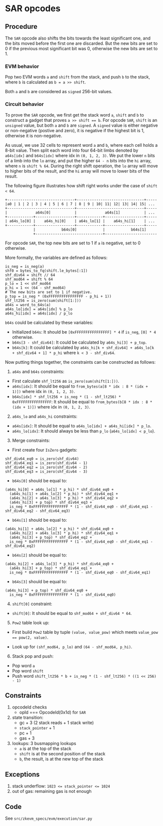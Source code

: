 # SAR opcodes

## Procedure

The `SAR` opcode also shifts the bits towards the least significant one, and the bits moved before the first one are discarded. But the new bits are set to 0 if the previous most significant bit was 0, otherwise the new bits are set to 1.

### EVM behavior

Pop two EVM words `a` and `shift` from the stack, and push `b` to the stack, where `b` is calculated as `b = a >> shift`.

Both `a` and `b` are considered as `signed` 256-bit values.

### Circuit behavior

To prove the `SAR` opcode, we first get the stack word `a`, `shift` and `b` to construct a gadget that proves `a >> shift == b`.
For opcode `SAR`, `shift` is an `unsigned` value, but both `a` and `b` are `signed`. A `signed` value is either negative or non-negative (postive and zero), it is negative if the highest bit is 1, otherwise it is non-negative.

As usual, we use 32 cells to represent word `a` and `b`, where each cell holds a 8-bit value. Then split each word into four 64-bit limbs denoted by `a64s[idx]` and `b64s[idx]` where idx in `(0, 1, 2, 3)`.
We put the lower `n` bits of a limb into the `lo` array, and put the higher `64 - n` bits into the `hi` array, where `n` is `shift % 64`. During the right shift operation, the `lo` array will move to higher bits of the result, and the `hi` array will move to lower bits of the result.

The following figure illustrates how shift right works under the case of `shift < 64`.

```
+-------------------------------+-------------------------------+-----
|a0 | 1 | 2 | 3 | 4 | 5 | 6 | 7 | 8 | 9 | 10| 11| 12| 13| 14| 15| ...
+-------------------------------+-------------------------------+-----
|             a64s[0]           |             a64s[1]           | ...
+------------+------------------+------------+------------------+-----
| a64s_lo[0] |    a64s_hi[0]    | a64s_lo[1] |    a64s_hi[1]    | ...
+------------+------------------+------------+------------------+-----
             |            b64s[0]            |            b64s[1]
             +-------------------------------+------------------------
```

For opcode `SAR`, the top new bits are set to 1 if `a` is negative, set to 0 otherwise.

More formally, the variables are defined as follows:

```
is_neg = is_neg(a)
shf0 = bytes_to_fq(shift.le_bytes[:1])
shf_div64 = shift // 64
shf_mod64 = shift % 64
p_lo = 1 << shf_mod64
p_hi = 1 << (64 - shf_mod64)
# The new bits are set to 1 if negative.
p_top = is_neg * (0xFFFFFFFFFFFFFFFF - p_hi + 1))
shf_lt256 = is_zero(sum(shift[1:]))
a64s = word_to_64s(a)
a64s_lo[idx] = a64s[idx] % p_lo
a64s_hi[idx] = a64s[idx] / p_lo
```

`b64s` could be calculated by these variables:

* Initialized `b64s`: It should be `[0xFFFFFFFFFFFFFFFF] * 4` if `is_neg`, `[0] * 4` otherwise.
* `b64s[3 - shf_div64]`: It could be calculated by `a64s_hi[3] + p_top`.
* `b64s[k]`: It could be calculated by `a64s_hi[k + shf_div64] + a64s_lo[k + shf_div64 + 1] * p_hi` where `k < 3 - shf_div64`.

Now putting things together, the constraints can be constructed as follows:

1. `a64s` and `b64s` constraints:

* First calculate `shf_lt256` as `is_zero(sum(shift[1:]))`.
* `a64s[idx]`: It should be equal to `from_bytes(a[8 * idx : 8 * (idx + 1)])` where idx in `(0, 1, 2, 3)`.
* `b64s[idx] * shf_lt256 + is_neg * (1 - shf_lt256) * 0xFFFFFFFFFFFFFFFF`: It should be equal to `from_bytes(b[8 * idx : 8 * (idx + 1)])` where idx in `(0, 1, 2, 3)`.

2. `a64s_lo` and `a64s_hi` constraints:

* `a64s[idx]`: It should be equal to `a64s_lo[idx] + a64s_hi[idx] * p_lo`.
* `a64s_lo[idx]`: It should always be less than `p_lo` (`a64s_lo[idx] < p_lo`).

3. Merge constraints:

* First create four `IsZero` gadgets:
```
shf_div64_eq0 = is_zero(shf_div64)
shf_div64_eq1 = is_zero(shf_div64 - 1)
shf_div64_eq2 = is_zero(shf_div64 - 2)
shf_div64_eq3 = is_zero(shf_div64 - 3)
```

* `b64s[0]` should be equal to:
```
(a64s_hi[0] + a64s_lo[1] * p_hi) * shf_div64_eq0 +
  (a64s_hi[1] + a64s_lo[2] * p_hi) * shf_div64_eq1 +
  (a64s_hi[2] + a64s_lo[3] * p_hi) * shf_div64_eq2 +
  (a64s_hi[3] + p_top) * shf_div64_eq3 +
  is_neg * 0xFFFFFFFFFFFFFFFF * (1 - shf_div64_eq0 - shf_div64_eq1 - shf_div64_eq2 - shf_div64_eq3)
```

* `b64s[1]` should be equal to:
```
(a64s_hi[1] + a64s_lo[2] * p_hi) * shf_div64_eq0 +
  (a64s_hi[2] + a64s_lo[3] * p_hi) * shf_div64_eq1 +
  (a64s_hi[3] + p_top) * shf_div64_eq2 +
  is_neg * 0xFFFFFFFFFFFFFFFF * (1 - shf_div64_eq0 - shf_div64_eq1 - shf_div64_eq2)
```

* `b64s[2]` should be equal to:
```
(a64s_hi[2] + a64s_lo[3] * p_hi) * shf_div64_eq0 +
  (a64s_hi[3] + p_top) * shf_div64_eq1 +
  is_neg * 0xFFFFFFFFFFFFFFFF * (1 - shf_div64_eq0 - shf_div64_eq1)
```

* `b64s[3]` should be equal to:
```
(a64s_hi[3] + p_top) * shf_div64_eq0 +
  is_neg * 0xFFFFFFFFFFFFFFFF * (1 - shf_div64_eq0)
```

4. `shift[0]` constraint:

* `shift[0]`: It should be equal to `shf_mod64 + shf_div64 * 64`.

5. `Pow2` table look up:

* First build `Pow2` table by tuple `(value, value_pow)` which meets `value_pow == pow(2, value)`.

* Look up for `(shf_mod64, p_lo)` and `(64 - shf_mod64, p_hi)`.

6. Stack pop and push:

* Pop word `a`
* Pop word `shift`
* Push word `shift_lt256 * b + is_neg * (1 - shf_lt256) * ((1 << 256) - 1)`

## Constraints

1. opcodeId checks
   - opId === OpcodeId(0x1d) for `SAR`
2. state transition:
   - gc + 3 (2 stack reads + 1 stack write)
   - `stack_pointer` + 1
   - pc + 1
   - gas + 3
3. lookups: 3 busmapping lookups
   - `a` is at the top of the stack
   - `shift` is at the second position of the stack
   - `b`, the result, is at the new top of the stack

## Exceptions

1. stack underflow: `1023 <= stack_pointer <= 1024`
2. out of gas: remaining gas is not enough

## Code

See `src/zkevm_specs/evm/execution/sar.py`
